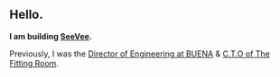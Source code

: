 ## Hello.
**I am building [SeeVee](https://www.seevee.com/).**

Previously, I was the [Director of Engineering at BUENA](https://www.buena.life/) & [C.T.O of The Fitting Room](https://www.thefittingroom.tech).
